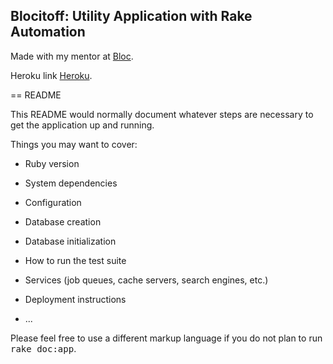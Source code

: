 ## Blocitoff: Utility Application with Rake Automation

Made with my mentor at [Bloc](http://bloc.io).

Heroku link [Heroku](http://avyishiblocitoff.herokuapp.com).

== README

This README would normally document whatever steps are necessary to get the
application up and running.

Things you may want to cover:

* Ruby version

* System dependencies

* Configuration

* Database creation

* Database initialization

* How to run the test suite

* Services (job queues, cache servers, search engines, etc.)

* Deployment instructions

* ...


Please feel free to use a different markup language if you do not plan to run
<tt>rake doc:app</tt>.
